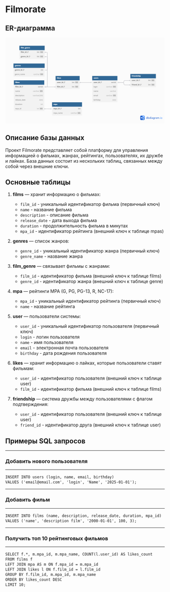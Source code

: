 # Filmorate

## ER-диаграмма
![ER-диаграмма](src/main/resources/database_er_diagram.png)

## Описание базы данных
Проект Filmorate представляет собой платформу для управления информацией о фильмах, жанрах, рейтингах, пользователях, их дружбе и лайках. База данных состоит из нескольких таблиц, связанных между собой через внешние ключи.

## Основные таблицы

1. **films** — хранит информацию о фильмах:
    - `film_id` - уникальный идентификатор фильма (первичный ключ)
    - `name` - название фильма
    - `description` - описание фильма
    - `release_date` - дата выхода фильма
    - `duration` - продолжительность фильма в минутах
    - `mpa_id` - идентификатор рейтинга (внешний ключ к таблице mpas)

2. **genres** — список жанров:
    - `genre_id` - уникальный идентификатор жанра (первичный ключ)
    - `genre_name` - название жанра

3. **film_genre** — связывает фильмы с жанрами:
    - `film_id` - идентификатор фильма (внешний ключ к таблице films)
    - `genre_id` - идентификатор жанра (внешний ключ к таблице genre)

4. **mpa** — рейтинги MPA (G, PG, PG-13, R, NC-17):
    - `mpa_id` - уникальный идентификатор рейтинга (первичный ключ)
    - `name` - название рейтинга

5. **user** — пользователи системы:
    - `user_id` - уникальный идентификатор пользователя (первичный ключ)
    - `login` - логин пользователя
    - `name` - имя пользователя
    - `email` - электронная почта пользователя
    - `birthday` - дата рождения пользователя

6. **likes** — хранит информацию о лайках, которые пользователи ставят фильмам:
    - `user_id` - идентификатор пользователя (внешний ключ к таблице user)
    - `film_id` - идентификатор фильма (внешний ключ к таблице films)

7. **friendship** — система дружбы между пользователями с флагом подтверждения:
    - `user_id` - идентификатор пользователя (внешний ключ к таблице user)
    - `friend_id` - идентификатор друга (внешний ключ к таблице user)

## Примеры SQL запросов
---------------------
### Добавить нового пользователя
---------------------
```postgres-sql
INSERT INTO users (login, name, email, birthday)
VALUES ('email@email.com', 'login', 'Name', '2025-01-01');
```
---------------------
### Добавить фильм
---------------------
```postgres-sql
INSERT INTO films (name, description, release_date, duration, mpa_id)
VALUES ('name', 'description film', '2000-01-01', 100, 3);
```
---------------------
### Получить топ 10 рейтинговых фильмов
---------------------
```postgres-sql
SELECT f.*, m.mpa_id, m.mpa_name, COUNT(l.user_id) AS likes_count
FROM films f
LEFT JOIN mpa AS m ON f.mpa_id = m.mpa_id
LEFT JOIN likes l ON f.film_id = l.film_id
GROUP BY f.film_id, m.mpa_id, m.mpa_name
ORDER BY likes_count DESC
LIMIT 10;
```

